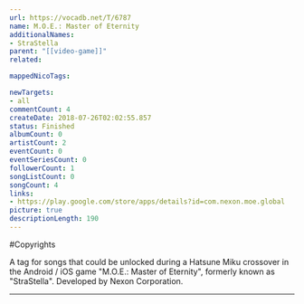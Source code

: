 ```yaml
---
url: https://vocadb.net/T/6787
name: M.O.E.: Master of Eternity
additionalNames: 
- StraStella
parent: "[[video-game]]"
related:

mappedNicoTags:

newTargets:
- all
commentCount: 4
createDate: 2018-07-26T02:02:55.857
status: Finished
albumCount: 0
artistCount: 2
eventCount: 0
eventSeriesCount: 0
followerCount: 1
songListCount: 0
songCount: 4
links: 
- https://play.google.com/store/apps/details?id=com.nexon.moe.global
picture: true
descriptionLength: 190
---
```


#Copyrights

A tag for songs that could be unlocked during a Hatsune Miku crossover in the Android / iOS game "M.O.E.: Master of Eternity", formerly known as "StraStella".
Developed by Nexon Corporation.

---

